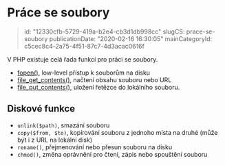 Práce se soubory
================

> id: "12330cfb-5729-419a-b2e4-cb3d1db998cc"
> slugCS: prace-se-soubory
> publicationDate: "2020-02-16 16:30:05"
> mainCategoryId: c5cec8c4-2a75-4f51-87c7-4d3acac0616f

V PHP existuje celá řada funkcí pro práci se soubory.

- <a href="/fopen">fopen()</a>, low-level přístup k souborům na disku
- <a href="/file-get-contents">file_get_contents()</a>, načtení obsahu souboru nebo URL
- <a href="/file-put-contents">file_put_contents()</a>, uložení řetězce do lokálního souboru.

Diskové funkce
--------------

- `unlink($path)`, smazání souboru
- `copy($from, $to)`, kopírování souboru z jednoho místa na druhé (může být i z URL na lokální disk)
- `rename()`, přejmenování nebo přesun souboru na disku
- `chmod()`, změna oprávnění pro čtení, zápis nebo spouštění souboru
